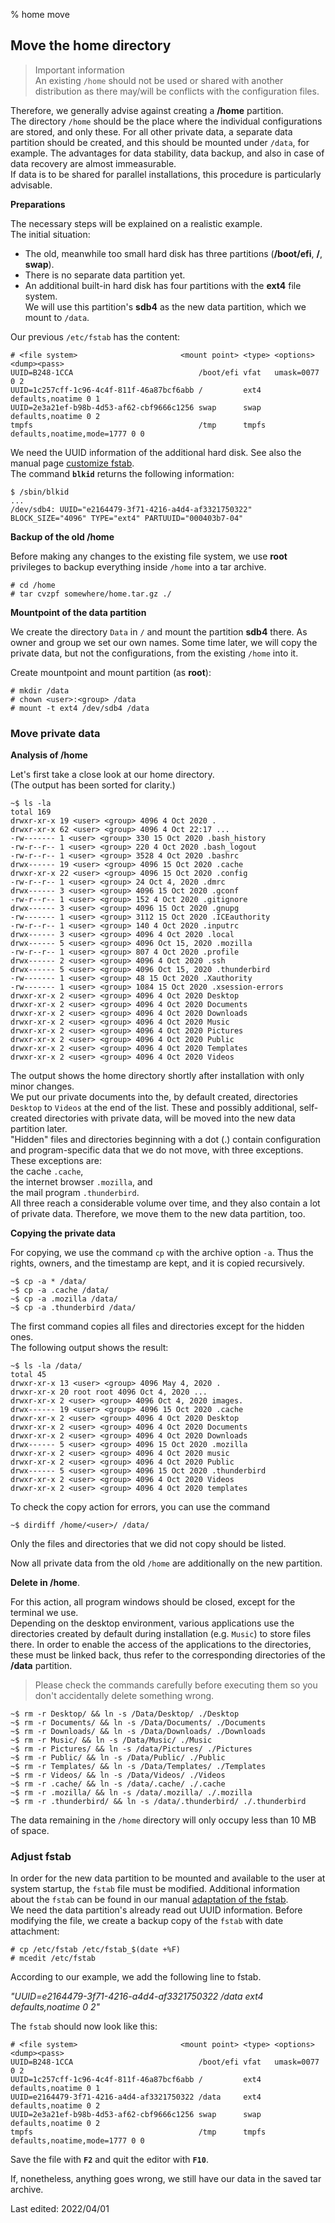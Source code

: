 % home move

## Move the home directory

> Important information  
> An existing `/home` should not be used or shared with another distribution as there may/will be conflicts with the configuration files.

Therefore, we generally advise against creating a **/home** partition.  
The directory `/home` should be the place where the individual configurations are stored, and only these. For all other private data, a separate data partition should be created, and this should be mounted under `/data`, for example. The advantages for data stability, data backup, and also in case of data recovery are almost immeasurable.  
If data is to be shared for parallel installations, this procedure is particularly advisable.

**Preparations**

The necessary steps will be explained on a realistic example.  
The initial situation:

* The old, meanwhile too small hard disk has three partitions (**/boot/efi**, **/**, **swap**).
* There is no separate data partition yet.
* An additional built-in hard disk has four partitions with the **ext4** file system.  
  We will use this partition's **sdb4** as the new data partition, which we mount to `/data`.

Our previous `/etc/fstab` has the content:

~~~
# <file system>                       <mount point> <type> <options> <dump><pass>
UUID=B248-1CCA                            /boot/efi vfat   umask=0077 0 2
UUID=1c257cff-1c96-4c4f-811f-46a87bcf6abb /         ext4   defaults,noatime 0 1
UUID=2e3a21ef-b98b-4d53-af62-cbf9666c1256 swap      swap   defaults,noatime 0 2
tmpfs                                     /tmp      tmpfs  defaults,noatime,mode=1777 0 0
~~~

We need the UUID information of the additional hard disk. See also the manual page [customize fstab](0311-part-uuid_en.md#adjusting-the-fstab).  
The command **`blkid`** returns the following information:

~~~
$ /sbin/blkid
...
/dev/sdb4: UUID="e2164479-3f71-4216-a4d4-af3321750322" BLOCK_SIZE="4096" TYPE="ext4" PARTUUID="000403b7-04"
~~~

**Backup of the old /home**

Before making any changes to the existing file system, we use **root** privileges to backup everything inside `/home` into a tar archive. 

~~~
# cd /home
# tar cvzpf somewhere/home.tar.gz ./
~~~

**Mountpoint of the data partition**

We create the directory `Data` in `/` and mount the partition **sdb4** there. As owner and group we set our own names. Some time later, we will copy the private data, but not the configurations, from the existing `/home` into it.

Create mountpoint and mount partition (as **root**):

~~~
# mkdir /data
# chown <user>:<group> /data
# mount -t ext4 /dev/sdb4 /data
~~~

### Move private data

**Analysis of /home**

Let's first take a close look at our home directory.  
(The output has been sorted for clarity.)

~~~
~$ ls -la
total 169
drwxr-xr-x 19 <user> <group> 4096 4 Oct 2020 .
drwxr-xr-x 62 <user> <group> 4096 4 Oct 22:17 ...
-rw------- 1 <user> <group> 330 15 Oct 2020 .bash_history
-rw-r--r-- 1 <user> <group> 220 4 Oct 2020 .bash_logout
-rw-r--r-- 1 <user> <group> 3528 4 Oct 2020 .bashrc
drwx------ 19 <user> <group> 4096 15 Oct 2020 .cache
drwxr-xr-x 22 <user> <group> 4096 15 Oct 2020 .config
-rw-r--r-- 1 <user> <group> 24 Oct 4, 2020 .dmrc
drwx------ 3 <user> <group> 4096 15 Oct 2020 .gconf
-rw-r--r-- 1 <user> <group> 152 4 Oct 2020 .gitignore
drwx------ 3 <user> <group> 4096 15 Oct 2020 .gnupg
-rw------- 1 <user> <group> 3112 15 Oct 2020 .ICEauthority
-rw-r--r-- 1 <user> <group> 140 4 Oct 2020 .inputrc
drwx------ 3 <user> <group> 4096 4 Oct 2020 .local
drwx------ 5 <user> <group> 4096 Oct 15, 2020 .mozilla
-rw-r--r-- 1 <user> <group> 807 4 Oct 2020 .profile
drwx------ 2 <user> <group> 4096 4 Oct 2020 .ssh
drwx------ 5 <user> <group> 4096 Oct 15, 2020 .thunderbird
-rw------- 1 <user> <group> 48 15 Oct 2020 .Xauthority
-rw------- 1 <user> <group> 1084 15 Oct 2020 .xsession-errors
drwxr-xr-x 2 <user> <group> 4096 4 Oct 2020 Desktop
drwxr-xr-x 2 <user> <group> 4096 4 Oct 2020 Documents
drwxr-xr-x 2 <user> <group> 4096 4 Oct 2020 Downloads
drwxr-xr-x 2 <user> <group> 4096 4 Oct 2020 Music
drwxr-xr-x 2 <user> <group> 4096 4 Oct 2020 Pictures
drwxr-xr-x 2 <user> <group> 4096 4 Oct 2020 Public
drwxr-xr-x 2 <user> <group> 4096 4 Oct 2020 Templates
drwxr-xr-x 2 <user> <group> 4096 4 Oct 2020 Videos
~~~

The output shows the home directory shortly after installation with only minor changes.  
We put our private documents into the, by default created, directories `Desktop` to `Videos` at the end of the list. These and possibly additional, self-created directories with private data, will be moved into the new data partition later.  
"Hidden" files and directories beginning with a dot (.) contain configuration and program-specific data that we do not move, with three exceptions. These exceptions are:  
the cache `.cache`,  
the internet browser `.mozilla`, and  
the mail program `.thunderbird`.  
All three reach a considerable volume over time, and they also contain a lot of private data. Therefore, we move them to the new data partition, too.

**Copying the private data**

For copying, we use the command `cp` with the archive option `-a`. Thus the rights, owners, and the timestamp are kept, and it is copied recursively.

~~~
~$ cp -a * /data/
~$ cp -a .cache /data/
~$ cp -a .mozilla /data/
~$ cp -a .thunderbird /data/
~~~

The first command copies all files and directories except for the hidden ones.  
The following output shows the result:

~~~
~$ ls -la /data/
total 45
drwxr-xr-x 13 <user> <group> 4096 May 4, 2020 .
drwxr-xr-x 20 root root 4096 Oct 4, 2020 ...
drwxr-xr-x 2 <user> <group> 4096 Oct 4, 2020 images.
drwx------ 19 <user> <group> 4096 15 Oct 2020 .cache
drwxr-xr-x 2 <user> <group> 4096 4 Oct 2020 Desktop
drwxr-xr-x 2 <user> <group> 4096 4 Oct 2020 Documents
drwxr-xr-x 2 <user> <group> 4096 4 Oct 2020 Downloads
drwx------ 5 <user> <group> 4096 15 Oct 2020 .mozilla
drwxr-xr-x 2 <user> <group> 4096 4 Oct 2020 music
drwxr-xr-x 2 <user> <group> 4096 4 Oct 2020 Public
drwx------ 5 <user> <group> 4096 15 Oct 2020 .thunderbird
drwxr-xr-x 2 <user> <group> 4096 4 Oct 2020 Videos
drwxr-xr-x 2 <user> <group> 4096 4 Oct 2020 templates
~~~

To check the copy action for errors, you can use the command

~~~
~$ dirdiff /home/<user>/ /data/
~~~

Only the files and directories that we did not copy should be listed.

Now all private data from the old `/home` are additionally on the new partition.

**Delete in /home**.

For this action, all program windows should be closed, except for the terminal we use.  
Depending on the desktop environment, various applications use the directories created by default during installation (e.g. `Music`) to store files there. In order to enable the access of the applications to the directories, these must be linked back, thus refer to the corresponding directories of the **/data** partition.

> Please check the commands carefully before executing them so you don't accidentally delete something wrong.

~~~
~$ rm -r Desktop/ && ln -s /Data/Desktop/ ./Desktop
~$ rm -r Documents/ && ln -s /Data/Documents/ ./Documents
~$ rm -r Downloads/ && ln -s /Data/Downloads/ ./Downloads
~$ rm -r Music/ && ln -s /Data/Music/ ./Music
~$ rm -r Pictures/ && ln -s /data/Pictures/ ./Pictures
~$ rm -r Public/ && ln -s /Data/Public/ ./Public
~$ rm -r Templates/ && ln -s /Data/Templates/ ./Templates
~$ rm -r Videos/ && ln -s /Data/Videos/ ./Videos
~$ rm -r .cache/ && ln -s /data/.cache/ ./.cache
~$ rm -r .mozilla/ && ln -s /data/.mozilla/ ./.mozilla
~$ rm -r .thunderbird/ && ln -s /data/.thunderbird/ ./.thunderbird
~~~

The data remaining in the `/home` directory will only occupy less than 10 MB of space.

### Adjust fstab

In order for the new data partition to be mounted and available to the user at system startup, the `fstab` file must be modified. Additional information about the `fstab` can be found in our manual [adaptation of the fstab](0311-part-uuid_en.md#adjusting-the-fstab).  
We need the data partition's already read out UUID information. Before modifying the file, we create a backup copy of the `fstab` with date attachment:

~~~
# cp /etc/fstab /etc/fstab_$(date +%F) 
# mcedit /etc/fstab
~~~

According to our example, we add the following line to fstab.

*"UUID=e2164479-3f71-4216-a4d4-af3321750322 /data ext4 defaults,noatime 0 2"*

The `fstab` should now look like this:

~~~
# <file system>                       <mount point> <type> <options> <dump><pass>
UUID=B248-1CCA                            /boot/efi vfat   umask=0077 0 2
UUID=1c257cff-1c96-4c4f-811f-46a87bcf6abb /         ext4   defaults,noatime 0 1
UUID=e2164479-3f71-4216-a4d4-af3321750322 /data     ext4   defaults,noatime 0 2
UUID=2e3a21ef-b98b-4d53-af62-cbf9666c1256 swap      swap   defaults,noatime 0 2
tmpfs                                     /tmp      tmpfs  defaults,noatime,mode=1777 0 0
~~~

Save the file with **`F2`** and quit the editor with **`F10`**.

If, nonetheless, anything goes wrong, we still have our data in the saved tar archive.

<div id="rev">Last edited: 2022/04/01</div>
